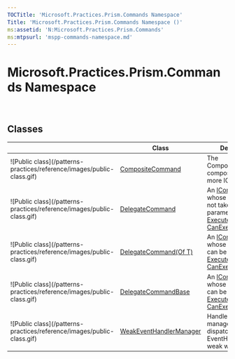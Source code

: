 ```yaml
---
TOCTitle: 'Microsoft.Practices.Prism.Commands Namespace'
Title: 'Microsoft.Practices.Prism.Commands Namespace ()'
ms:assetid: 'N:Microsoft.Practices.Prism.Commands'
ms:mtpsurl: 'mspp-commands-namespace.md'
---
```



# Microsoft.Practices.Prism.Commands Namespace

 

## Classes


<table>

<thead>
<tr class="header">
<th> </th>
<th>Class</th>
<th>Description</th>
</tr>
</thead>
<tbody>
<tr class="odd">
<td>![Public class](/patterns-practices/reference/images/public-class.gif)</td>
<td><a href="/patterns-practices/reference/compositecommand-class-mspp-commands">CompositeCommand</a></td>
<td><div class="summary">
The CompositeCommand composes one or more ICommands.
</div></td>
</tr>
<tr class="even">
<td>![Public class](/patterns-practices/reference/images/public-class.gif)</td>
<td><a href="/patterns-practices/reference/delegatecommand-class-mspp-commands">DelegateCommand</a></td>
<td><div class="summary">
An <a href="http://msdn.microsoft.com/en-us/library/ms616869">ICommand</a> whose delegates do not take any parameters for <a href="/patterns-practices/reference/delegatecommand-execute-method-mspp-commands">Execute</a> and <a href="/patterns-practices/reference/delegatecommand-canexecute-method-mspp-commands">CanExecute</a>.
</div></td>
</tr>
<tr class="odd">
<td>![Public class](/patterns-practices/reference/images/public-class.gif)</td>
<td><a href="/patterns-practices/reference/delegatecommand-t-class-mspp-commands">DelegateCommand(Of T)</a></td>
<td><div class="summary">
An <a href="http://msdn.microsoft.com/en-us/library/ms616869">ICommand</a> whose delegates can be attached for <a href="/patterns-practices/reference/delegatecommand-t-execute-method-t-mspp-commands">Execute(T)</a> and <a href="/patterns-practices/reference/delegatecommand-t-canexecute-method-t-mspp-commands">CanExecute(T)</a>.
</div></td>
</tr>
<tr class="even">
<td>![Public class](/patterns-practices/reference/images/public-class.gif)</td>
<td><a href="/patterns-practices/reference/delegatecommandbase-class-mspp-commands">DelegateCommandBase</a></td>
<td><div class="summary">
An <a href="http://msdn.microsoft.com/en-us/library/ms616869">ICommand</a> whose delegates can be attached for <a href="/patterns-practices/reference/delegatecommandbase-execute-method-mspp-commands">Execute(Object)</a> and <a href="/patterns-practices/reference/delegatecommandbase-canexecute-method-mspp-commands">CanExecute(Object)</a>.
</div></td>
</tr>
<tr class="odd">
<td>![Public class](/patterns-practices/reference/images/public-class.gif)</td>
<td><a href="/patterns-practices/reference/weakeventhandlermanager-class-mspp-commands">WeakEventHandlerManager</a></td>
<td><div class="summary">
Handles management and dispatching of EventHandlers in a weak way.
</div></td>
</tr>
</tbody>
</table>
